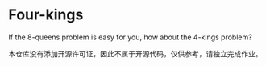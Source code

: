 # Four-kings
If the 8-queens problem is easy for you, how about the 4-kings problem?

本仓库没有添加开源许可证，因此不属于开源代码，仅供参考，请独立完成作业。
